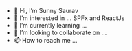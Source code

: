 - 👋 Hi, I’m Sunny Saurav
- 👀 I’m interested in ... SPFx and ReactJs
- 🌱 I’m currently learning ...
- 💞️ I’m looking to collaborate on ...
- 📫 How to reach me ...

<!---
sunnyEspireGit/sunnyEspireGit is a ✨ special ✨ repository because its `README.md` (this file) appears on your GitHub profile.
You can click the Preview link to take a look at your changes.
--->
